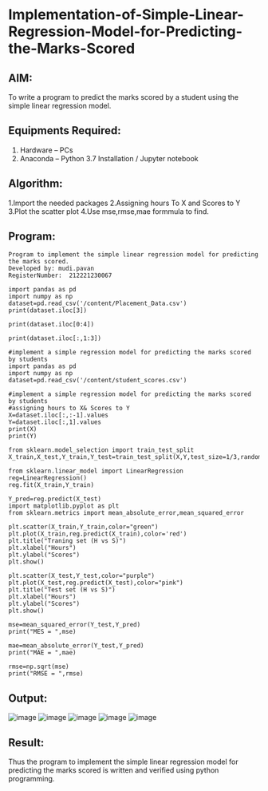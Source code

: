 # Implementation-of-Simple-Linear-Regression-Model-for-Predicting-the-Marks-Scored

## AIM:
To write a program to predict the marks scored by a student using the simple linear regression model.

## Equipments Required:
1. Hardware – PCs
2. Anaconda – Python 3.7 Installation / Jupyter notebook

## Algorithm:
 1.Import the needed packages 2.Assigning hours To X and Scores to Y 3.Plot the scatter plot 4.Use mse,rmse,mae formmula to find.
## Program:
```
Program to implement the simple linear regression model for predicting the marks scored.
Developed by: mudi.pavan
RegisterNumber:  212221230067

import pandas as pd
import numpy as np
dataset=pd.read_csv('/content/Placement_Data.csv')
print(dataset.iloc[3])

print(dataset.iloc[0:4])

print(dataset.iloc[:,1:3])

#implement a simple regression model for predicting the marks scored by students
import pandas as pd
import numpy as np
dataset=pd.read_csv('/content/student_scores.csv')

#implement a simple regression model for predicting the marks scored by students
#assigning hours to X& Scores to Y
X=dataset.iloc[:,:-1].values
Y=dataset.iloc[:,1].values
print(X)
print(Y)

from sklearn.model_selection import train_test_split
X_train,X_test,Y_train,Y_test=train_test_split(X,Y,test_size=1/3,random_state=0)

from sklearn.linear_model import LinearRegression
reg=LinearRegression()
reg.fit(X_train,Y_train)

Y_pred=reg.predict(X_test)
import matplotlib.pyplot as plt
from sklearn.metrics import mean_absolute_error,mean_squared_error

plt.scatter(X_train,Y_train,color="green")
plt.plot(X_train,reg.predict(X_train),color='red')
plt.title("Traning set (H vs S)")
plt.xlabel("Hours")
plt.ylabel("Scores")
plt.show()

plt.scatter(X_test,Y_test,color="purple")
plt.plot(X_test,reg.predict(X_test),color="pink")
plt.title("Test set (H vs S)")
plt.xlabel("Hours")
plt.ylabel("Scores")
plt.show()

mse=mean_squared_error(Y_test,Y_pred)
print("MES = ",mse)

mae=mean_absolute_error(Y_test,Y_pred)
print("MAE = ",mae)

rmse=np.sqrt(mse)
print("RMSE = ",rmse)

```

## Output:
 ![image](https://user-images.githubusercontent.com/94828517/194994493-2bbf2858-9e63-4032-a1eb-38182286217d.png)
 ![image](https://user-images.githubusercontent.com/94828517/194994583-be551f2e-ef97-4fbf-b3c4-ca08ce7e04ad.png)
 ![image](https://user-images.githubusercontent.com/94828517/194994661-fc26e56b-2a95-45bf-b046-52f45c163d8a.png)
 ![image](https://user-images.githubusercontent.com/94828517/194994691-84f9fcae-8bf0-4d17-9591-0fc5ce9f1e83.png)
 ![image](https://user-images.githubusercontent.com/94828517/194994737-05147ae0-f74a-40ea-bb3b-2791f72a5160.png)



## Result:
Thus the program to implement the simple linear regression model for predicting the marks scored is written and verified using python programming.
